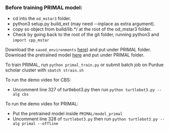 ### Before training PRIMAL model:
- cd into the `od_mstar3` folder.
- python3 setup.py build_ext (may need --inplace as extra argument).
- copy so object from build/lib.*/ at the root of the od_mstar3 folder.
- Check by going back to the root of the git folder, running python3 and `import cpp_mstar`

Download the `saved_environments` [here](https://drive.google.com/file/d/193mv6mhlcu9Bqxs6hSMTfSk_1GrPAiNO/view?usp=sharing)) and put under PRIMAL folder.
Download the pretrained model [here](https://drive.google.com/file/d/1AtAeUwLF1Rn_X3b2FHkHi4fI5vveUHF6/view?usp=sharing) and put under PRIMAL folder.

To train PRIMAL, run `python primal_train.py` or submit batch job on Purdue scholar cluster with `sbatch strain.sh`

To run the demo video for CBS:
 - Uncomment line 327 of turtlebot3.py then run `python turtlebot3.py --alg cbs`

To run the demo video for PRIMAL:
- Put the pretrained model inside `PRIMAL/model_primal`
- Uncomment line 328 of `turtlebot3.py` then run `python turtlebot3.py --alg primal --offline`